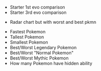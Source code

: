 - Starter 1st evo comparison
- Starter 3rd evo comparison

[//]: # (- Quantity of pokemon increased from gen to gen)
- Radar chart but with worst and best pkmn

[//]: # (- Pokekon quantity filtered by type)
[//]: # (- Avg stats for each generation compared to the others)
[//]: # (- Lightest pokemon)
[//]: # (- Heaviest Pokemon)
- Fastest Pokemon
- Tallest Pokemon
- Smallest Pokemon
- Best/Worst Legendary Pokemon
- Best/Worst "Normal Pokemon"
- Best/Worst Mythic Pokemon
- How many Pokemon have hidden ability
